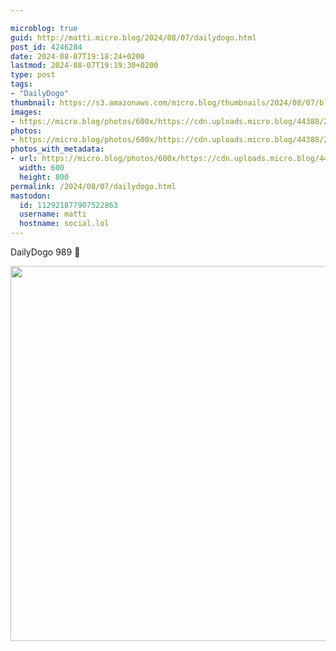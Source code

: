 ```yaml
---

microblog: true
guid: http://matti.micro.blog/2024/08/07/dailydogo.html
post_id: 4246284
date: 2024-08-07T19:18:24+0200
lastmod: 2024-08-07T19:19:30+0200
type: post
tags:
- "DailyDogo"
thumbnail: https://s3.amazonaws.com/micro.blog/thumbnails/2024/08/07/blog.martin-haehnel.de/6ff2b01e5087daa3958b9fbf77632620.png
images:
- https://micro.blog/photos/600x/https://cdn.uploads.micro.blog/44388/2024/7d45a7921ca349e78de00ccd3fd9d32b.jpg
photos:
- https://micro.blog/photos/600x/https://cdn.uploads.micro.blog/44388/2024/7d45a7921ca349e78de00ccd3fd9d32b.jpg
photos_with_metadata:
- url: https://micro.blog/photos/600x/https://cdn.uploads.micro.blog/44388/2024/7d45a7921ca349e78de00ccd3fd9d32b.jpg
  width: 600
  height: 800
permalink: /2024/08/07/dailydogo.html
mastodon:
  id: 112921877907522863
  username: matti
  hostname: social.lol
---
```

DailyDogo 989 🐶

<img src="/media/uploads/2024/7d45a7921ca349e78de00ccd3fd9d32b.jpg" width="600" alt="" />

